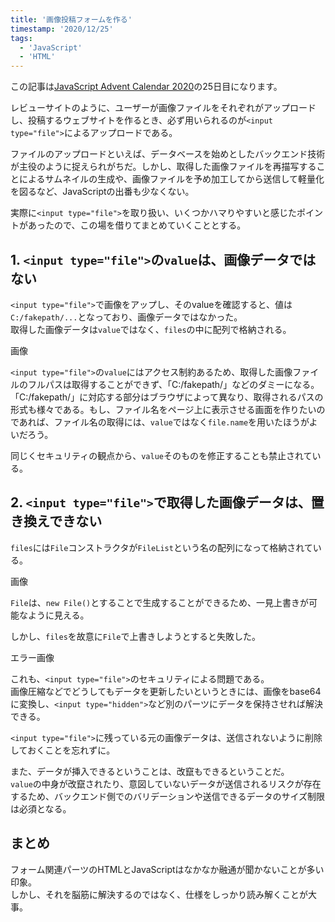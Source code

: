 ```yaml
---
title: '画像投稿フォームを作る'
timestamp: '2020/12/25'
tags:
  - 'JavaScript'
  - 'HTML'
---
```


この記事は[JavaScript Advent Calendar 2020](https://qiita.com/advent-calendar/2020/javascript)の25日目になります。

レビューサイトのように、ユーザーが画像ファイルをそれぞれがアップロードし、投稿するウェブサイトを作るとき、必ず用いられるのが`<input type="file">`によるアップロードである。

ファイルのアップロードといえば、データベースを始めとしたバックエンド技術が主役のように捉えられがちだ。しかし、取得した画像ファイルを再描写することによるサムネイルの生成や、画像ファイルを予め加工してから送信して軽量化を図るなど、JavaScriptの出番も少なくない。 

実際に`<input type="file">`を取り扱い、いくつかハマりやすいと感じたポイントがあったので、この場を借りてまとめていくこととする。

## 1. `<input type="file">`の`value`は、画像データではない

`<input type="file">`で画像をアップし、そのvalueを確認すると、値は`C:/fakepath/...`となっており、画像データではなかった。  
取得した画像データは`value`ではなく、`files`の中に配列で格納される。

画像

`<input type="file">`の`value`にはアクセス制約あるため、取得した画像ファイルのフルパスは取得することができず、「C:/fakepath/」などのダミーになる。  
「C:/fakepath/」に対応する部分はブラウザによって異なり、取得されるパスの形式も様々である。もし、ファイル名をページ上に表示させる画面を作りたいのであれば、ファイル名の取得には、`value`ではなく`file.name`を用いたほうがよいだろう。

同じくセキュリティの観点から、`value`そのものを修正することも禁止されている。  

## 2. `<input type="file">`で取得した画像データは、置き換えできない

`files`には`File`コンストラクタが`FileList`という名の配列になって格納されている。 

画像

`File`は、`new File()`とすることで生成することができるため、一見上書きが可能なように見える。

しかし、`files`を故意に`File`で上書きしようとすると失敗した。

エラー画像

これも、`<input type="file">`のセキュリティによる問題である。  
画像圧縮などでどうしてもデータを更新したいというときには、画像をbase64に変換し、`<input type="hidden">`など別のパーツにデータを保持させれば解決できる。

`<input type="file">`に残っている元の画像データは、送信されないように削除しておくことを忘れずに。

また、データが挿入できるということは、改竄もできるということだ。  
`value`の中身が改竄されたり、意図していないデータが送信されるリスクが存在するため、バックエンド側でのバリデーションや送信できるデータのサイズ制限は必須となる。  

## まとめ

フォーム関連パーツのHTMLとJavaScriptはなかなか融通が聞かないことが多い印象。  
しかし、それを脳筋に解決するのではなく、仕様をしっかり読み解くことが大事。

